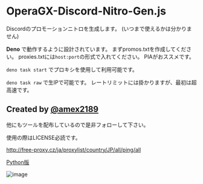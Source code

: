 # OperaGX-Discord-Nitro-Gen.js
Discordのプロモーションニトロを生成します。 (いつまで使えるかは分かりません)

**Deno** で動作するように設計されています。
まずpromos.txtを作成してください。
proxies.txtには`host:port`の形式で入れてください。
PIAがおススメです。

`deno task start` でプロキシを使用して利用可能です。

`deno task raw` で生IPで可能です。
レートリミットには掛かりますが、最初は超高速です。

## Created by [@amex2189](https://twitter.com/amex2189)
他にもツールを配布しているので是非フォローして下さい。

使用の際はLICENSE必読です。

http://free-proxy.cz/ja/proxylist/country/JP/all/ping/all

[Python版](https://github.com/JOY6IX9INE/OperaGX-Discord-Promo-Gen)

![image](https://github.com/EdamAme-x/OperaGX-Discord-Nitro-Gen.js/assets/121654029/caf5dc6d-7a2f-45a0-b747-298ec6535cd1)
